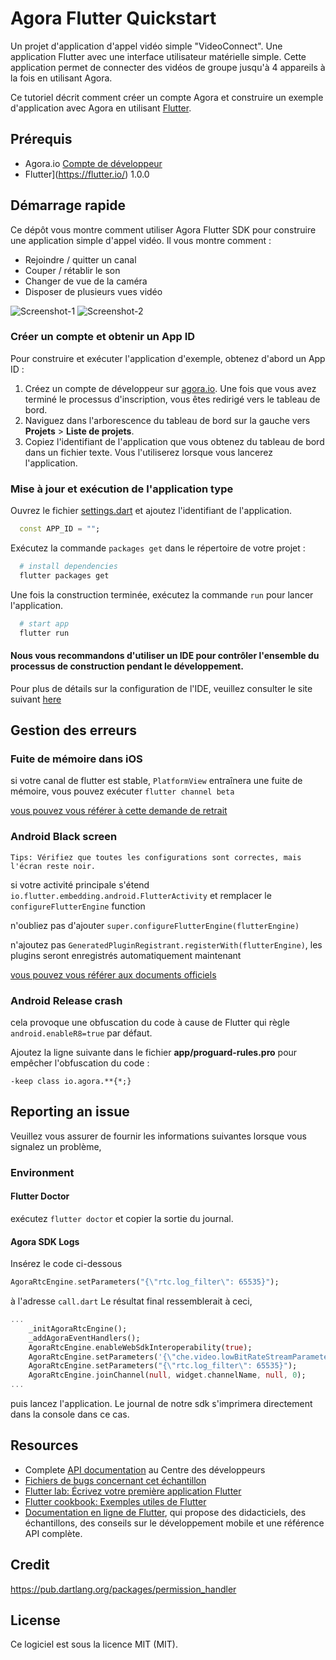 # Agora Flutter Quickstart

 
Un projet d'application d'appel vidéo simple "VideoConnect". Une application Flutter avec une interface utilisateur matérielle simple. Cette application permet de connecter des vidéos de groupe jusqu'à 4 appareils à la fois en utilisant Agora.

Ce tutoriel décrit comment créer un compte Agora et construire un exemple d'application avec Agora en utilisant [Flutter](https://flutter.io/).

## Prérequis

- Agora.io [Compte de développeur](https://dashboard.agora.io/signin/)
- Flutter](https://flutter.io/) 1.0.0

## Démarrage rapide

Ce dépôt vous montre comment utiliser Agora Flutter SDK pour construire une application simple d'appel vidéo. Il vous montre comment :

- Rejoindre / quitter un canal
- Couper / rétablir le son
- Changer de vue de la caméra
- Disposer de plusieurs vues vidéo

 

![Screenshot-1](screenshot-1.png)
![Screenshot-2](screenshot-2.png)

### Créer un compte et obtenir un App ID

Pour construire et exécuter l'application d'exemple, obtenez d'abord un App ID :

1. Créez un compte de développeur sur [agora.io](https://dashboard.agora.io/signin/). Une fois que vous avez terminé le processus d'inscription, vous êtes redirigé vers le tableau de bord.
2. Naviguez dans l'arborescence du tableau de bord sur la gauche vers **Projets** > **Liste de projets**.
3. Copiez l'identifiant de l'application que vous obtenez du tableau de bord dans un fichier texte. Vous l'utiliserez lorsque vous lancerez l'application.

 

### Mise à jour et exécution de l'application type

Ouvrez le fichier [settings.dart](lib/src/utils/settings.dart) et ajoutez l'identifiant de l'application.

```dart
  const APP_ID = "";
```

Exécutez la commande `packages get` dans le répertoire de votre projet :

```bash
  # install dependencies
  flutter packages get
```

Une fois la construction terminée, exécutez la commande `run` pour lancer l'application.

```bash
  # start app
  flutter run
```

#### Nous vous recommandons d'utiliser un IDE pour contrôler l'ensemble du processus de construction pendant le développement.

Pour plus de détails sur la configuration de l'IDE, veuillez consulter le site suivant [here](https://flutter.io/docs/get-started/editor?tab=vscode)

## Gestion des erreurs

### Fuite de mémoire dans iOS

si votre canal de flutter est stable, `PlatformView` entraînera une fuite de mémoire, vous pouvez exécuter `flutter channel beta`

[vous pouvez vous référer à cette demande de retrait](https://github.com/flutter/engine/pull/14326)

### Android Black screen

`Tips: Vérifiez que toutes les configurations sont correctes, mais l'écran reste noir.`

si votre activité principale s'étend `io.flutter.embedding.android.FlutterActivity` et remplacer le `configureFlutterEngine` function

n'oubliez pas d'ajouter `super.configureFlutterEngine(flutterEngine)`

n'ajoutez pas `GeneratedPluginRegistrant.registerWith(flutterEngine)`, les plugins seront enregistrés automatiquement maintenant

[vous pouvez vous référer aux documents officiels](https://flutter.dev/docs/development/packages-and-plugins/plugin-api-migration)

### Android Release crash

cela provoque une obfuscation du code à cause de Flutter qui règle `android.enableR8=true` par défaut.

Ajoutez la ligne suivante dans le fichier **app/proguard-rules.pro** pour empêcher l'obfuscation du code :

```proguard
-keep class io.agora.**{*;}
```

## Reporting an issue

Veuillez vous assurer de fournir les informations suivantes lorsque vous signalez un problème,

### Environment

#### Flutter Doctor

exécutez  `flutter doctor` et copier la sortie du journal.

#### Agora SDK Logs

Insérez le code ci-dessous

```dart
AgoraRtcEngine.setParameters("{\"rtc.log_filter\": 65535}");
```

à l'adresse `call.dart`
Le résultat final ressemblerait à ceci,

```dart
...
    _initAgoraRtcEngine();
    _addAgoraEventHandlers();
    AgoraRtcEngine.enableWebSdkInteroperability(true);
    AgoraRtcEngine.setParameters('{\"che.video.lowBitRateStreamParameter\":{\"width\":320,\"height\":180,\"frameRate\":15,\"bitRate\":140}}');
    AgoraRtcEngine.setParameters("{\"rtc.log_filter\": 65535}");
    AgoraRtcEngine.joinChannel(null, widget.channelName, null, 0);
...
```

puis lancez l'application. Le journal de notre sdk s'imprimera directement dans la console dans ce cas.

## Resources

- Complete [API documentation](https://docs.agora.io/en/) au Centre des développeurs
- [Fichiers de bugs concernant cet échantillon](https://github.com/AgoraIO-Community/Agora-Flutter-Quickstart/issues)
- [Flutter lab: Écrivez votre première application Flutter](https://flutter.io/docs/get-started/codelab)
- [Flutter cookbook: Exemples utiles de Flutter](https://flutter.io/docs/cookbook)
- [Documentation en ligne de Flutter](https://flutter.io/docs), qui propose des didacticiels, des échantillons, des conseils sur le développement mobile et une référence API complète.

## Credit

https://pub.dartlang.org/packages/permission_handler

## License

Ce logiciel est sous la licence MIT (MIT).
